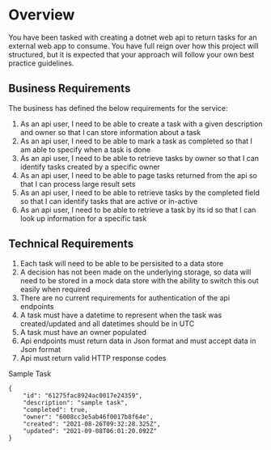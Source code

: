 # Overview
You have been tasked with creating a dotnet web api to return tasks for an external web app to consume. You have full reign over how this project will structured, but it is expected that your approach will follow your own best practice guidelines. 


## Business Requirements
The business has defined the below requirements for the service:

1. As an api user, I need to be able to create a task with a given description and owner so that I can store information about a task
2. As an api user, I need to be able to mark a task as completed so that I am able to specify when a task is done 
3. As an api user, I need to be able to retrieve tasks by owner so that I can identify tasks created by a specific owner
4. As an api user, I need to be able to page tasks returned from the api so that I can process large result sets
5. As an api user, I need to be able to retrieve tasks by the completed field so that I can identify tasks that are active or in-active
7. As an api user, I need to be able to retrieve a task by its id so that I can look up information for a specific task

## Technical Requirements

1. Each task will need to be able to be persisited to a data store
2. A decision has not been made on the underlying storage, so data will need to be stored in a mock data store with the ability to switch this out easily when required
3. There are no current requirements for authentication of the api endpoints
4. A task must have a datetime to represent when the task was created/updated and all datetimes should be in UTC
5. A task must have an owner populated
6. Api endpoints must return data in Json format and must accept data in Json format
7. Api must return valid HTTP response codes

Sample Task

```
{
    "id": "61275fac8924ac0017e24359",
    "description": "sample task",
    "completed": true,
    "owner": "6008cc3e5ab46f0017b8f64e",
    "created": "2021-08-26T09:32:28.325Z",
    "updated": "2021-09-08T06:01:20.092Z"
}
```